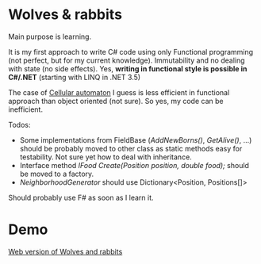 Wolves & rabbits
==================

Main purpose is learning.

It is my first approach to write C# code using only Functional programming (not perfect, but for my current knowledge). Immutability and no dealing with state (no side effects). Yes, **writing in functional style is possible in C#/.NET** (starting with LINQ in .NET 3.5)

The case of [Cellular automaton] I guess is less efficient in functional approach than object oriented (not sure). So yes, my code can be inefficient.

Todos:
  - Some implementations from FieldBase (*AddNewBorns()*, *GetAlive()*, ...) should be probably moved to other class as static methods easy for testability. Not sure yet how to deal with inheritance.
  - Interface method *IFood Create(Position position, double food);* should be moved to a factory.
  - *NeighborhoodGenerator* should use Dictionary<Position, Positions[]>

Should probably use F# as soon as I learn it.

Demo
==================

[Web version of Wolves and rabbits]



[Cellular automaton]:http://en.wikipedia.org/wiki/Cellular_automaton
[Web version of Wolves and rabbits]:http://wolves-and-rabbits.krzysztofmorcinek.com/